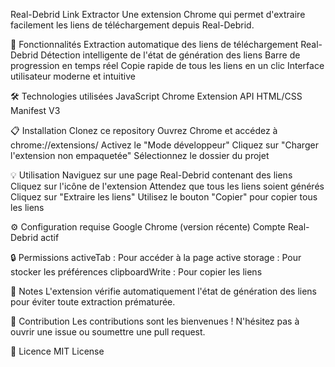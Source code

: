 Real-Debrid Link Extractor
Une extension Chrome qui permet d'extraire facilement les liens de téléchargement depuis Real-Debrid.

🚀 Fonctionnalités
Extraction automatique des liens de téléchargement Real-Debrid
Détection intelligente de l'état de génération des liens
Barre de progression en temps réel
Copie rapide de tous les liens en un clic
Interface utilisateur moderne et intuitive

🛠️ Technologies utilisées
JavaScript
Chrome Extension API
HTML/CSS
Manifest V3

📋 Installation
Clonez ce repository
Ouvrez Chrome et accédez à chrome://extensions/
Activez le "Mode développeur"
Cliquez sur "Charger l'extension non empaquetée"
Sélectionnez le dossier du projet

💡 Utilisation
Naviguez sur une page Real-Debrid contenant des liens
Cliquez sur l'icône de l'extension
Attendez que tous les liens soient générés
Cliquez sur "Extraire les liens"
Utilisez le bouton "Copier" pour copier tous les liens

⚙️ Configuration requise
Google Chrome (version récente)
Compte Real-Debrid actif

🔒 Permissions
activeTab : Pour accéder à la page active
storage : Pour stocker les préférences
clipboardWrite : Pour copier les liens

📝 Notes
L'extension vérifie automatiquement l'état de génération des liens pour éviter toute extraction prématurée.

🤝 Contribution
Les contributions sont les bienvenues ! N'hésitez pas à ouvrir une issue ou soumettre une pull request.

📜 Licence
MIT License
